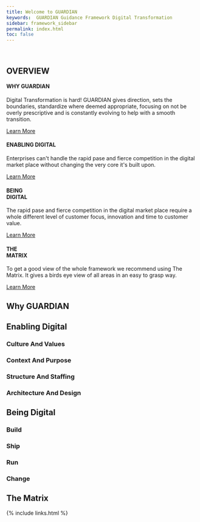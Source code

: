 ```yaml
---
title: Welcome to GUARDIAN
keywords:  GUARDIAN Guidance Framework Digital Transformation
sidebar: framework_sidebar
permalink: index.html
toc: false
---
```

<br>
<div class="row">
        <div class="col-lg-12">
            <h2 class="page-header">OVERVIEW</h2>
        </div>
        <div class="col-md-3 col-sm-6">
            <div class="panel panel-default text-center">
                <div class="panel-heading">
                    <span class="fa-stack fa-5x">
                          <i class="fa fa-circle fa-stack-2x text-primary" style="color:#347DBE"></i>
                          <i class="fa fa-dot-circle-o fa-stack-1x fa-inverse"></i>
                    </span>
                </div>
                <div class="panel-body">
                    <h4>WHY GUARDIAN</h4>
                    <p>Digital Transformation is hard! GUARDIAN gives direction, sets the boundaries, standardize where deemed appropriate, focusing on not be overly prescriptive and is constantly evolving to help with a smooth transition.</p>
                    <a href="#why-guardian" class="btn btn-primary">Learn More</a>
                </div>
            </div>
        </div>
        <div class="col-md-3 col-sm-6">
            <div class="panel panel-default text-center">
                <div class="panel-heading">
                    <span class="fa-stack fa-5x">
                          <i class="fa fa-circle fa-stack-2x text-primary" style="color:#347DBE"></i>
                          <i class="fa fa-compass fa-stack-1x fa-inverse"></i>
                    </span>
                </div>
                <div class="panel-body">
                    <h4>ENABLING DIGITAL</h4>
                    <p>Enterprises can't handle the rapid pase and fierce competition in the digital market place without changing the very core it's built upon.</p>
                    <a href="#enabling-digital" class="btn btn-primary">Learn More</a>
                </div>
            </div>
        </div>
        <div class="col-md-3 col-sm-6">
            <div class="panel panel-default text-center">
                <div class="panel-heading">
                    <span class="fa-stack fa-5x">
                          <i class="fa fa-circle fa-stack-2x text-primary" style="color:#347DBE"></i>
                          <i class="fa fa-cubes fa-stack-1x fa-inverse"></i>
                    </span>
                </div>
                <div class="panel-body">
                    <h4>BEING<br>DIGITAL</h4>
                    <p>The rapid pase and fierce competition in the digital market place require a whole different level of customer focus, innovation and time to customer value.</p>
                    <a href="#being-digital" class="btn btn-primary">Learn More</a>
                </div>
            </div>
        </div>
        <div class="col-md-3 col-sm-6">
            <div class="panel panel-default text-center">
                <div class="panel-heading">
                    <span class="fa-stack fa-5x">
                          <i class="fa fa-circle fa-stack-2x text-primary" style="color:#347DBE"></i>
                          <i class="fa fa-road fa-stack-1x fa-inverse"></i>
                    </span>
                </div>
                <div class="panel-body">
                    <h4>THE<br>MATRIX</h4>
                    <p>To get a good view of the whole framework we recommend using The Matrix. It gives a birds eye view of all areas in an easy to grasp way.</p>
                    <a href="the-matrix.html" class="btn btn-primary">Learn More</a>
                </div>
            </div>
        </div>
    </div>



## Why GUARDIAN

## Enabling Digital

### Culture And Values

### Context And Purpose

### Structure And Staffing

### Architecture And Design

## Being Digital

### Build

### Ship

### Run

### Change

## The Matrix

{% include links.html %}

